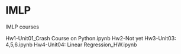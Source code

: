 # IMLP
IMLP courses

Hw1-Unit01_Crash Course on Python.ipynb
Hw2-Not yet
Hw3-Unit03: 4,5,6.ipynb
Hw4-Unit04: Linear Regression_HW.ipynb
